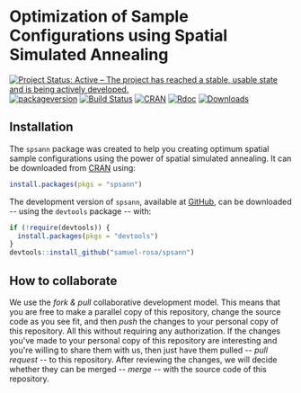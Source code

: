 # Optimization of Sample Configurations using Spatial Simulated Annealing

[![Project Status: Active – The project has reached a stable, usable state and is being actively developed.](http://www.repostatus.org/badges/latest/active.svg)](http://www.repostatus.org/#active)
[![packageversion](https://img.shields.io/badge/devel%20version-2.1.0.9000-firebrick.svg?style=flat-square)](commits/master)
[![Build Status](https://travis-ci.org/samuel-rosa/spsann.svg?branch=master)](https://travis-ci.org/samuel-rosa/spsann)
[![CRAN](https://www.r-pkg.org/badges/version/spsann)](https://cran.r-project.org/package=spsann)
[![Rdoc](http://www.rdocumentation.org/badges/version/spsann)](http://www.rdocumentation.org/packages/spsann)
[![Downloads](http://cranlogs.r-pkg.org/badges/spsann?color=brightgreen)](http://www.r-pkg.org/pkg/spsann)

## Installation

The `spsann` package was created to help you creating optimum spatial sample configurations using the power
of spatial simulated annealing. It can be downloaded from [CRAN][cran] using:

```R
install.packages(pkgs = "spsann")
```

The development version of `spsann`, available at [GitHub][github], can be downloaded -- using the `devtools` package -- with:

[cran]: https://CRAN.R-project.org/package=spsann
[github]: https://github.com/samuel-rosa/spsann

```R
if (!require(devtools)) {
  install.packages(pkgs = "devtools")
}
devtools::install_github("samuel-rosa/spsann")
```

## How to collaborate

We use the *fork & pull* collaborative development model. This means that you are free to make a parallel copy 
of this repository, change the source code as you see fit, and then *push* the changes to your personal copy of
this repository. All this without requiring any authorization. If the changes you've made to your personal copy
of this repository are interesting and you're willing to share them with us, then just have them pulled -- 
*pull request* -- to this repository. After reviewing the changes, we will decide whether they can be merged --
*merge* -- with the source code of this repository.

